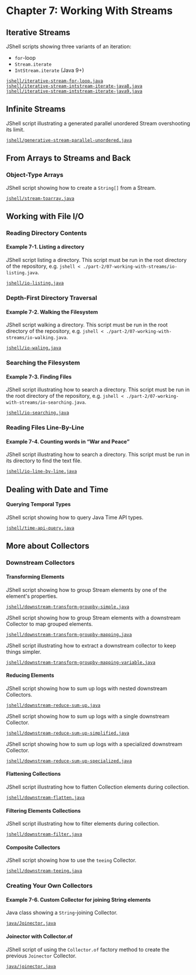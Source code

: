 # Chapter 7: Working With Streams

## Iterative Streams

JShell scripts showing three variants of an iteration:

* `for`-loop
* `Stream.iterate`
* `IntStream.iterate` (Java 9+)

[`jshell/iterative-stream-for-loop.java`](jshell/iterative-stream-for-loop.java)  
[`jshell/iterative-stream-intstream-iterate-java8.java`](jshell/iterative-stream-intstream-iterate-java8.java)  
[`jshell/iterative-stream-intstream-iterate-java9.java`](jshell/iterative-stream-intstream-iterate-java9.java)

## Infinite Streams

JShell script illustrating a generated parallel unordered Stream overshooting its limit.

[`jshell/generative-stream-parallel-unordered.java`](jshell/generative-stream-parallel-unordered.java)


## From Arrays to Streams and Back

### Object-Type Arrays

JShell script showing how to create a `String[]` from a Stream.

[`jshell/stream-toarray.java`](jshell/stream-toarray.java)


## Working with File I/O

### Reading Directory Contents

#### Example 7-1. Listing a directory

JShell script listing a directory.
This script must be run in the root directory of the repository, e.g. `jshell < ./part-2/07-working-with-streams/io-listing.java`.

[`jshell/io-listing.java`](jshell/io-listing.java)


### Depth-First Directory Traversal

#### Example 7-2. Walking the Filesystem

JShell script walking a directory.
This script must be run in the root directory of the repository, e.g. `jshell < ./part-2/07-working-with-streams/io-walking.java`.

[`jshell/io-waling.java`](jshell/io-walking.java)


### Searching the Filesystem

#### Example 7-3. Finding Files

JShell script illustrating how to search a directory.
This script must be run in the root directory of the repository, e.g. `jshell < ./part-2/07-working-with-streams/io-searching.java`.

[`jshell/io-searching.java`](jshell/io-searching.java)


### Reading Files Line-By-Line

#### Example 7-4. Counting words in “War and Peace”

JShell script illustrating how to search a directory.
This script must be run in its directory to find the text file.

[`jshell/io-line-by-line.java`](jshell/io-line-by-line.java)

## Dealing with Date and Time

#### Querying Temporal Types

JShell script showing how to query Java Time API types.

[`jshell/time-api-query.java`](jshell/time-api-query.java)


## More about Collectors

### Downstream Collectors

#### Transforming Elements

JShell script showing how to group Stream elements by one of the element's properties.

[`jshell/downstream-transform-groupby-simple.java`](jshell/downstream-transform-groupby-simple.java)

JShell script showing how to group Stream elements with a downstream Collector to map grouped elements.

[`jshell/downstream-transform-groupby-mapping.java`](jshell/downstream-transform-groupby-mapping.java)

JShell script illustrating how to extract a downstream collector to keep things simpler.

[`jshell/downstream-transform-groupby-mapping-variable.java`](jshell/downstream-transform-groupby-mapping-variable.java)

#### Reducing Elements

JShell script showing how to sum up logs with nested downstream Collectors.

[`jshell/downstream-reduce-sum-up.java`](jshell/downstream-reduce-sum-up.java)

JShell script showing how to sum up logs with a single downstream Collector.

[`jshell/downstream-reduce-sum-up-simplified.java`](jshell/downstream-reduce-sum-up-simplified.java)

JShell script showing how to sum up logs with a specialized downstream Collector.

[`jshell/downstream-reduce-sum-up-specialized.java`](jshell/downstream-reduce-sum-up-specialized.java)

#### Flattening Collections

JShell script illustrating how to flatten Collection elements during collection.

[`jshell/downstream-flatten.java`](jshell/downstream-flatten.java)

#### Filtering Elements Collections

JShell script illustrating how to filter elements during collection.

[`jshell/downstream-filter.java`](jshell/downstream-filter.java)

#### Composite Collectors

JShell script showing how to use the `teeing` Collector.

[`jshell/downstream-teeing.java`](jshell/downstream-teeing.java)


### Creating Your Own Collectors

#### Example 7-6. Custom Collector for joining String elements

Java class showing a `String`-joining Collector.

[`java/Joinector.java`](jshell/Joinector.java)


#### Joinector with Collector.of

JShell script of using the `Collector.of` factory method to create the previous `Joinector` Collector.

[`java/joinector.java`](jshell/joinector.java)
